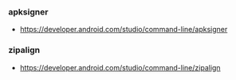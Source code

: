 ### apksigner

 - https://developer.android.com/studio/command-line/apksigner

### zipalign

 - https://developer.android.com/studio/command-line/zipalign
